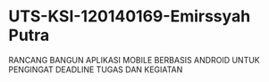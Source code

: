 # UTS-KSI-120140169-Emirssyah Putra
RANCANG BANGUN APLIKASI MOBILE BERBASIS ANDROID UNTUK PENGINGAT DEADLINE TUGAS DAN KEGIATAN
